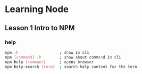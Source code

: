 # Learning Node 

## Lesson 1 Intro to NPM

### help

```bash
npm -h                  ; show in cli
npm [command] -h        ; show about command in cli
npm help [command]      ; opens browser
npm help-search [term]  ; search help content for the term

```

